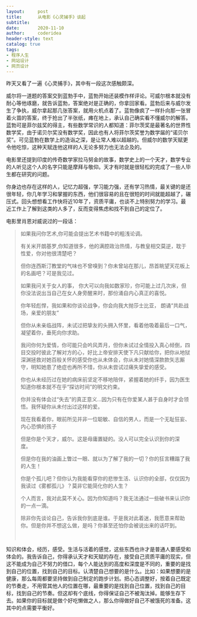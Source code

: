 ```yaml
---
layout:     post
title:      从电影《心灵捕手》谈起
subtitle:   
date:       2020-11-10
author:     coderidea
header-style: text
catalog: true
tags:
- 程序人生
- 网站设计
- 网页设计
--- 
```

<p>昨天又看了一遍《心灵捕手》，其中有一段这次感触颇深。</p>

<p>威尔将一道题的答案交到蓝勃手中，蓝勃开始还装模作样评论。可威尔根本就没有耐心等他琢磨，就告诉蓝勃，答案绝对是正确的，你拿回家看。蓝勃后来与威尔发生了争执，威尔拿起那几张答案，就用火机点着了。蓝勃像疯了一样扑向那一张冒着火苗的答案，终于抢出了半张纸，瘫在地上，承认自己确实看不懂威尔的解答。蓝勃可是菲尔兹奖的得主，有些数学常识的人都知道：菲尔茨奖是最著名的世界性数学奖，由于诺贝尔奖没有数学奖，因此也有人将菲尔茨奖誉为数学届的“诺贝尔奖”。可见蓝勃在数学上的造诣之深，是让常人难以超越的。但威尔的数学天赋更令他吃惊，这种天赋连他这样的人无论多努力也无法企及的。</p>

<p>电影里还提到印度的传奇数学家拉马努金的故事，数学史上的一个天才，数学专业的人听见这个人的名字只能是摩拜与敬仰。天才有时就是很轻松的完成了一些人毕生都在研究的问题。</p>

<p>你身边也存在这样的人，记忆力超强，学习能力强，还有学习热情，最关键的是还很年轻，你几年学习和掌握的东西，他们很容易的且在很短的时间就能超越了，碾压式。回头想想看工作快将近10年了，资质平庸，也谈不上特别努力的学习。最近工作上了解到这类的人多了，反而变得焦虑和找不到自己的定位了。</p>

<p>电影里肖恩对威说过的一段话：</p>

<blockquote>
<p>如果我问你艺术,你可能会提出艺术书籍中的粗浅论调。 </p>

<p>有关米开朗基罗,你知道很多，他的满腔政治热情，与教皇相交莫逆，耽于性爱，你对他很清楚吧？ </p>

<p>但你连西斯汀教堂的气味也不曾嗅到？你未曾站在那儿，昂首眺望天花板上的名画吧？可是我见过。 </p>

<p>如果我问关于女人的事， 你大可以向我如数家珍，你可能上过几次床，但你没法说出当自己在女人身旁醒来时，那份涌自内心真正的喜悦。 </p>

<p>你年轻彪悍，我如果和你谈论战争，你会向我大抛莎士比亚， 朗诵“共赴战场，亲爱的朋友” </p>

<p>但你从未亲临战阵，未试过把挚友的头拥入怀里，看着他吸着最后一口气，凝望着你，垂死向你求助。 </p>

<p>我问你何为爱情，你可能只会吟风弄月，但你未试过全情投入真心倾倒，四目交投时彼此了解对方的心，好比上帝安排天使下凡只献给你，把你从地狱深渊拯救对她百般关怀的感受你也从未体会，你从未对她情深款款矢志厮守，明知她患了绝症也再所不惜，你从未尝试过痛失挚爱的感受。 </p>

<p>你也从未经历过在她的病床前坚定不移地陪伴，紧握着她的纤手，因为医生知道你根本就不在乎“探访时间”的明文约束。 </p>

<p>你并没有体会过“失去”的真正意义...因为只有在你爱某人甚于自身时才会领悟。我怀疑你从未付出过这样的爱。 </p>

<p>现在我看着你，眼前所见并非一位聪敏、自信的男人，而是一个无耻狂妄、内心恐惧的孩子 </p>

<p>但是你是个天才，威尔。这是毋庸置疑的。没人可以完全认识到你的深度。 </p>

<p>但是你在我的油画上瞥过一眼、就以为了解了我的一切？你的狂言糟蹋了我的人生！ </p>

<p>你是个孤儿吧？但你认为我能看穿你的悲惨生活、认识你的全部，仅仅因为我读过《雾都孤儿》？莫非它能简化你的人生？ </p>

<p>个人而言，我对此莫不关心。因为你知道吗？我无法通过一些破书来认识你的一点一滴。 </p>

<p>除非你先谈论自己，告诉我你到底是谁。于是我对此着迷，我愿意来帮助你。但是你并不想这么做，是吗？你甚至还怕你会被说出来的话吓到。</p>

<p> </p>
</blockquote>

<p>知识和体会，经历，感受。生活与活着的感觉，这些东西也许才是普通人要感受和体会的。我告诉自己，你得承认天才和天赋的存在，接受自己资质平庸的现实，但这不能成为自己不努力的借口，每个人能达到的高度和深度是不同的，重要的是找到自己的位置，找到自己的目标。认清楚自己想要的是什么。比如：如果想要的是健康，那么每周都要坚持做到自己制定的跑步计划。把心态调整好，按着自己既定的节奏走，不用管其他人的位置在哪，最重要的是找到自己位置，找到自己的目标，找到自己的节奏。但这却有个底线，你得保证自己不被淘汰掉。能够生存下去。如果你的目标就是做个好吃懒做之人，那么你得做好自己不被饿死的准备。这其中的点需要平衡好。</p>